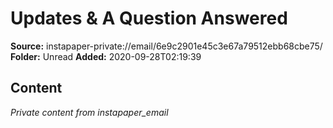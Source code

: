 # Updates & A Question Answered

**Source:** instapaper-private://email/6e9c2901e45c3e67a79512ebb68cbe75/
**Folder:** Unread
**Added:** 2020-09-28T02:19:39




## Content
*Private content from instapaper_email*
